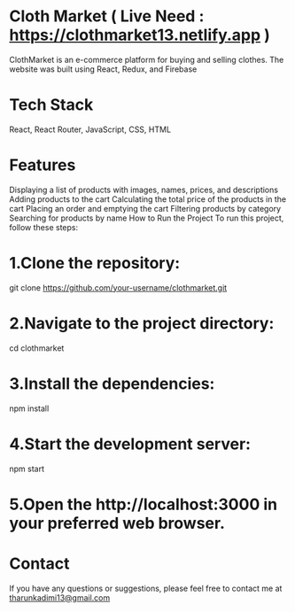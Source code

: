 # Cloth Market ( Live Need : https://clothmarket13.netlify.app ) 

ClothMarket is an e-commerce platform for buying and selling clothes. The website was built using React, Redux, and Firebase

# Tech Stack

React,
React Router,
JavaScript,
CSS,
HTML

# Features
Displaying a list of products with images, names, prices, and descriptions
Adding products to the cart
Calculating the total price of the products in the cart
Placing an order and emptying the cart
Filtering products by category
Searching for products by name
How to Run the Project
To run this project, follow these steps:

# 1.Clone the repository:
git clone https://github.com/your-username/clothmarket.git

# 2.Navigate to the project directory:
cd clothmarket

# 3.Install the dependencies:
npm install

# 4.Start the development server:
npm start

# 5.Open the http://localhost:3000 in your preferred web browser.


# Contact
If you have any questions or suggestions, please feel free to contact me at tharunkadimi13@gmail.com